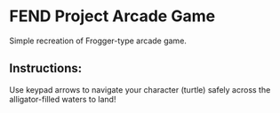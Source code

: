 FEND Project Arcade Game
===============================

Simple recreation of Frogger-type arcade game. 

Instructions:
--------------------------------

Use keypad arrows to navigate your character (turtle) safely across the alligator-filled waters to land!
